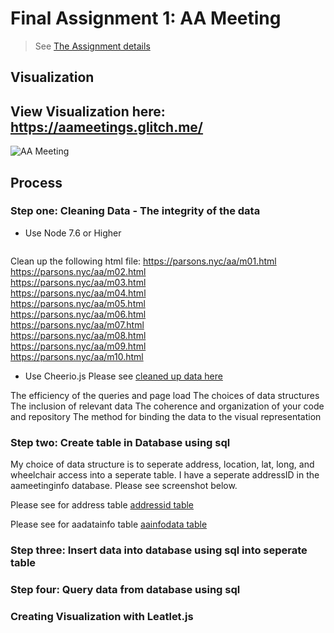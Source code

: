 # Final Assignment 1: AA Meeting #
> See [The Assignment details](https://github.com/visualizedata/data-structures/blob/master/assignments/weekly_assignment_01.md)

## Visualization ##
## View Visualization here: https://aameetings.glitch.me/ ##

![AA Meeting](https://cdn.glitch.com/61c10fc6-dfca-4d95-aa4b-d0b7b2d3880a%2FAA%20Meeting.png?1544912845010 "AA Meeting")

## Process ##
### Step one: Cleaning Data - The integrity of the data ###
* Use Node 7.6 or Higher 
```bash install node on my computer
```
Clean up the following html file: 
https://parsons.nyc/aa/m01.html  
https://parsons.nyc/aa/m02.html  
https://parsons.nyc/aa/m03.html  
https://parsons.nyc/aa/m04.html  
https://parsons.nyc/aa/m05.html  
https://parsons.nyc/aa/m06.html  
https://parsons.nyc/aa/m07.html  
https://parsons.nyc/aa/m08.html  
https://parsons.nyc/aa/m09.html  
https://parsons.nyc/aa/m10.html

* Use Cheerio.js
Please see [cleaned up data here](https://github.com/rachelsun59/data-structures/blob/master/Final-Assignment-1/data/meetings.json)

The efficiency of the queries and page load
The choices of data structures
The inclusion of relevant data
The coherence and organization of your code and repository
The method for binding the data to the visual representation

### Step two: Create table in Database using sql ###
My choice of data structure is to seperate address, location, lat, long, and wheelchair access into a seperate table. I have a seperate addressID in the aameetinginfo database. Please see screenshot below. 

Please see for address table [addressid table](https://cdn.glitch.com/3697a4db-cb38-43eb-88d2-bd50f9c8efd4%2FScreen%20Shot%202018-12-16%20at%2020.56.25.png?1545011844836)

Please see for aadatainfo table  [aainfodata table](https://cdn.glitch.com/3697a4db-cb38-43eb-88d2-bd50f9c8efd4%2FScreen%20Shot%202018-12-16%20at%2020.56.35.png?1545011841749)


### Step three: Insert data into database using sql into seperate table ###

### Step four: Query data from database using sql ###

### Creating Visualization with Leatlet.js ###








